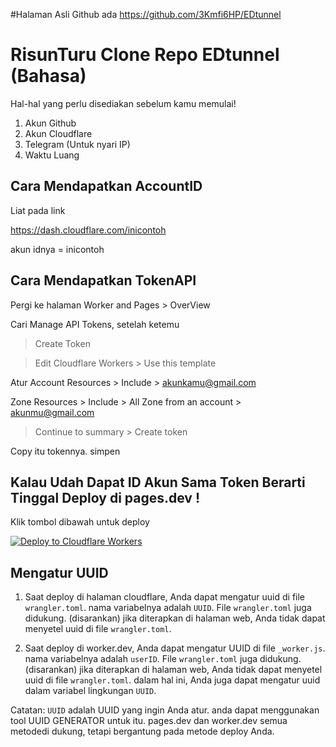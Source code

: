 #Halaman Asli Github ada
https://github.com/3Kmfi6HP/EDtunnel


# RisunTuru Clone Repo EDtunnel (Bahasa)
Hal-hal yang perlu disediakan sebelum kamu memulai!
1. Akun Github
2. Akun Cloudflare
3. Telegram (Untuk nyari IP)
4. Waktu Luang 

## Cara Mendapatkan AccountID
Liat pada link 

https://dash.cloudflare.com/inicontoh

akun idnya = inicontoh

## Cara Mendapatkan TokenAPI
Pergi ke halaman Worker and Pages > OverView 

Cari Manage API Tokens, setelah ketemu

> Create Token

> Edit Cloudflare Workers > Use this template

Atur
Account Resources > Include > akunkamu@gmail.com

Zone Resources > Include > All Zone from an account > akunmu@gmail.com

> Continue to summary > Create token

Copy itu tokennya. simpen 

## Kalau Udah Dapat ID Akun Sama Token Berarti Tinggal Deploy di pages.dev !
Klik tombol dibawah untuk deploy

[![Deploy to Cloudflare Workers](https://deploy.workers.cloudflare.com/button)](https://deploy.workers.cloudflare.com/?url=https://github.com/3Kmfi6HP/EDtunnel)


## Mengatur UUID

1. Saat deploy di halaman cloudflare, Anda dapat mengatur uuid di file `wrangler.toml`. nama variabelnya adalah `UUID`. File `wrangler.toml` juga didukung. (disarankan) jika diterapkan di halaman web, Anda tidak dapat menyetel uuid di file `wrangler.toml`.

2. Saat deploy di worker.dev, Anda dapat mengatur UUID di file `_worker.js`. nama variabelnya adalah `userID`. File `wrangler.toml` juga didukung. (disarankan) jika diterapkan di halaman web, Anda tidak dapat menyetel uuid di file `wrangler.toml`. dalam hal ini, Anda juga dapat mengatur uuid dalam variabel lingkungan `UUID`.

Catatan: `UUID` adalah UUID yang ingin Anda atur. anda dapat menggunakan tool UUID GENERATOR untuk itu.
pages.dev dan worker.dev semua metodedi dukung, tetapi bergantung pada metode deploy Anda.
